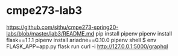 # cmpe273-lab3
https://github.com/sithu/cmpe273-spring20-labs/blob/master/lab3/README.md
pip install pipenv
pipenv install flask==1.1.1
pipenv install ariadne==0.10.0
pipenv shell
$ env FLASK_APP=app.py flask run
curl -i http://127.0.0.1:5000/graphql